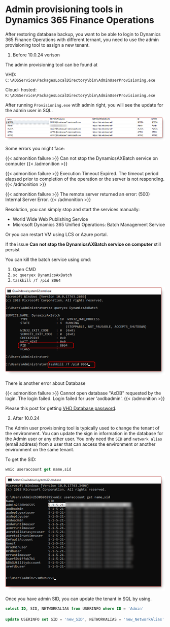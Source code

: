 # Admin provisioning tools in Dynamics 365 Finance Operations


After restoring database backup, you want to be able to login to Dynamics 365 Finance Operations with different ternant, you need to use the admin provisioning tool to assign a new tenant.

<!--adsense-->

1. Before 10.0.24 verison

The admin provisioning tool can be found at

VHD: `C:\AOSService\PackagesLocalDirectory\bin\AdminUserProvisioning.exe`

Cloud- hosted: `K:\AOSService\PackagesLocalDirectory\bin\AdminUserProvisioning.exe`

After running `Provisioning.exe` wtih admin right, you will see the update for the admin user in SQL.

![Image](userinfo.png "userinfo")

Some errors you might face:

{{< admonition failure >}}
Can not stop the DynamicsAXBatch service on computer
{{< /admonition >}}

{{< admonition failure >}}
Execution Timeout Expired. The timeout period elapsed prior to completion of the operation or the server is not responding.
{{< /admonition >}}

{{< admonition failure >}}
The remote server returned an error: (500) Internal Server Error.
{{< /admonition >}}

Resolution, you can simply stop and start the services manually:

* World Wide Web Publishing Service
* Microsoft Dynamics 365 Unified Operations: Batch Management Service

Or you can restart VM using LCS or Azure portal.

If the issue **Can not stop the DynamicsAXBatch service on computer** still persist

You can kill the batch service using cmd:

1. Open CMD
2. `sc queryex DynamicsAxBatch`
3. `taskkill /f /pid 8064`

![Image](queryex.png "queryex")

There is another error about Database

{{< admonition failure >}}
Cannot open database "AxDB" requested by the login. The login failed.
Login failed for user 'axdbadmin'.
{{< /admonition >}}

Please this post for getting [VHD Database password](https://nuxulu.com/2020-04-06-getting-onebox-vhd-dynamics-365-finance-and-operations-virtual-machine/#2-rename-vm).

2. After 10.0.24

The Admin user provisioning tool is typically used to change the tenant of the environment. You can update the sign in information in the database for the Admin user or any other user. You only need the `SID` and `network alias` (email address) from a user that can access the environment or another environment on the same tenant.

To get the SID:

```ps
wmic useraccount get name,sid
```

![Image](get-sid-cmd.png "get-sid-cmd")

Once you have admin SID, you can update the tenant in SQL by using.

```sql
select ID, SID, NETWORKALIAS from USERINFO where ID = 'Admin'

update USERINFO set SID = 'new_SID', NETWORKALIAS = 'new_NetworkAlias' where ID = 'Admin'
```

